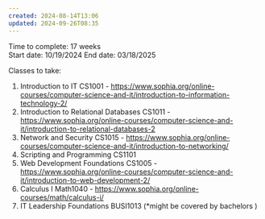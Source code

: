 ```yaml
---
created: 2024-08-14T13:06
updated: 2024-09-26T08:35
---
```

Time to complete: 17 weeks  
Start date: 10/19/2024
End date: 03/18/2025 

Classes to take: 
1. Introduction to IT CS1001 - https://www.sophia.org/online-courses/computer-science-and-it/introduction-to-information-technology-2/
2. Introduction to Relational Databases CS1011 - https://www.sophia.org/online-courses/computer-science-and-it/introduction-to-relational-databases-2
3. Network and Security CS1015 - https://www.sophia.org/online-courses/computer-science-and-it/introduction-to-networking/
4. Scripting and Programming CS1101 
4. Web Development Foundations CS1005 - https://www.sophia.org/online-courses/computer-science-and-it/introduction-to-web-development-2/
5. Calculus I Math1040 - https://www.sophia.org/online-courses/math/calculus-i/
6. IT Leadership Foundations BUSI1013 (*might be covered by bachelors )